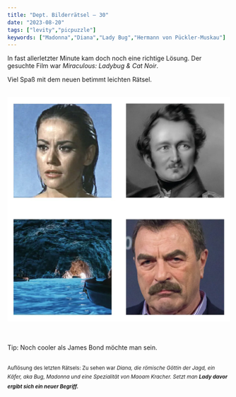 ```yaml
---
title: "Dept. Bilderrätsel – 30"
date: "2023-08-20"
tags: ["levity","picpuzzle"]
keywords: ["Madonna","Diana","Lady Bug","Hermann von Pückler-Muskau"]
---
```

In fast allerletzter Minute kam doch noch eine richtige Lösung. Der gesuchte Film war *Miraculous: Ladybug & Cat Noir*.

Viel Spaß mit dem neuen betimmt leichten Rätsel.

<br/>

<img  src="/assets/img/picpuzzle30.webp" alt="Bilderrätsel30">

<br/>
<br/>
<br/>

Tip: Noch cooler als James Bond möchte man sein.
<br/>
<br/>

<sup>Auflösung des letzten Rätsels: Zu sehen war <i>Diana<i>, die römische Göttin der Jagd, ein Käfer, aka <i>Bug</i>, <i>Madonna</i> und eine Spezialität von Maoam <i>Kracher</i>. Setzt man <b>Lady<b> davor ergibt sich ein neuer Begriff.
<sup>